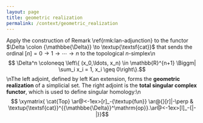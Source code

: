 ```yaml
---
layout: page
title: geometric realization
permalink: /context/geometric_realization
---
```

Apply the construction of Remark \ref{rmk:lan-adjunction} to the functor $\Delta \colon {\mathbbe{\Delta}} \to \textup{\textsf{cat}}$ that sends the ordinal $[n]= 0 \to 1 \to \cdots \to n$ to the topological $n$-simplex\n$$ \Delta^n \coloneqq \left\{ (x_0,\ldots, x_n) \in \mathbb{R}^{n+1} \Biggm| \sum_i x_i = 1, x_i \geq 0\right\}.$$\nThe left adjoint, defined by left Kan extension, forms the **geometric realization** of a simplicial set. The right adjoint is the **total singular complex functor**, which is used to define singular homology:\n$$ \xymatrix{ \cat{Top} \ar@<-1ex>[r]_-{\textup{fun}} \ar@{}[r]|-\perp & \textup{\textsf{cat}}^{{\mathbbe{\Delta}}^\mathrm{op}}.\ar@<-1ex>[l]_-{|-|}}$$
